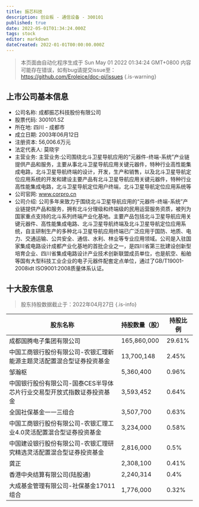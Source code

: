 ```yaml
---
title: 振芯科技
description: 创业板 - 通信设备 - 300101
published: true
date: 2022-05-01T01:34:24.000Z
tags: stock
editor: markdown
dateCreated: 2022-01-01T00:00:00.000Z
---
```


> 本页面由自动化程序生成于 Sun May 01 2022 01:34:24 GMT+0800
> 内容可能存在错误，如有bug请提交issue至：https://github.com/Eroleice/doc-pi/issues
{.is-warning}

## 上市公司基本信息
- 公司名称: 成都振芯科技股份有限公司
- 股票代码: 300101.SZ
- 所在地: 四川 - 成都市
- 成立日期: 2003年06月12日
- 注册资本: 56,006.6万元
- 法定代表人: 莫晓宇
- 主营业务: 主营业务:公司围绕北斗卫星导航应用的“元器件-终端-系统”产业链提供产品和服务，主要从事北斗卫星导航应用关键元器件，特种行业高性能集成电路，北斗卫星导航终端的设计，开发，生产和销售，以及北斗卫星导航定位应用系统的开发和建设主要产品有北斗卫星导航应用关键元器件，特种行业高性能集成电路，北斗卫星导航定位用户终端，北斗卫星导航定位应用系统等
- 公司官网: www.corpro.cn
- 公司介绍: 公司多年来致力于围绕北斗卫星导航应用的“元器件-终端-系统”产业链提供产品和服务，拥有北斗分理级和终端级的民用运营服务资质，被列为国家重点支持的北斗系列终端产业化基地。主要产品包括北斗卫星导航应用关键元器件、高性能集成电路、北斗卫星导航终端及北斗卫星导航定位应用系统，自主研制生产的多种北斗卫星导航应用终端已广泛应用于国防、地质、电力、交通运输、公共安全、通信、水利、林业等专业应用领域。公司是入驻国家集成电路设计成都产业化基地的首批企业之一，是四川省第三批建设创新型培育企业、四川省集成电路设计产业技术创新联盟成员单位，也是航空、船舶等国有大型科技工业企业的电子元器件配套定点单位，通过了GB/T19001-2008idt ISO9001:2008质量体系认证。


## 十大股东信息
> 股东持股数据截止于：2022年04月27日
{.is-info}

| 股东名称 | 持股数量（股） | 持股比例 |
| --- | --- | --- |
| 成都国腾电子集团有限公司 | 165,860,000 | 29.61% |
| 中国工商银行股份有限公司-农银汇理新能源主题灵活配置混合型证券投资基金 | 13,700,148 | 2.45% |
| 邹瀚枢 | 5,360,400 | 0.96% |
| 中国银行股份有限公司-国泰CES半导体芯片行业交易型开放式指数证券投资基金 | 3,593,452 | 0.64% |
| 全国社保基金一一三组合 | 3,507,700 | 0.63% |
| 中国工商银行股份有限公司-农银汇理工业4.0灵活配置混合型证券投资基金 | 3,234,000 | 0.58% |
| 中国建设银行股份有限公司-农银汇理研究精选灵活配置混合型证券投资基金 | 2,816,000 | 0.5% |
| 龚正 | 2,308,100 | 0.41% |
| 香港中央结算有限公司(陆股通) | 2,240,314 | 0.4% |
| 大成基金管理有限公司-社保基金17011组合 | 1,776,000 | 0.32% |




